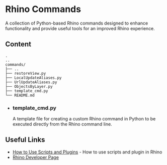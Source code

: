 # Rhino Commands

A collection of Python-based Rhino commands designed to enhance functionality and provide useful tools for an improved Rhino experience.

## Content

```plaintext
.
..
commands/
├── ..
├── restoreView.py
├── LocalUpdateAliases.py
├── UrlUpdateAliases.py
├── ObjectsByLayer.py
├── template_cmd.py        
└── README.md

```

- ### template_cmd.py
  A template file for creating a custom Rhino command in Python to be executed directly from the Rhino command line.
  

## Useful Links
- [How to Use Scripts and Plugins](https://www.rhino3d.com/docs/guides/scripts-plugins/how-to-use/)  -  How to use scripts and plugin in Rhino
- [Rhino Developer Page](https://developer.rhino3d.com/)
